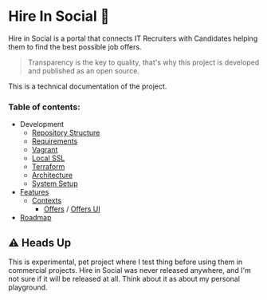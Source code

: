 # Hire In Social 💼

Hire in Social is a portal that connects IT Recruiters with Candidates helping them to find the best possible job offers.   

> Transparency is the key to quality, that's why this project is developed and published as an open source. 

This is a technical documentation of the project. 

### Table of contents:

* Development 
  * [Repository Structure](/docs/structure.md)
  * [Requirements](/docs/requirements.md)
  * [Vagrant](/vagrant/README.md)
  * [Local SSL](/ssl/README.md)
  * [Terraform](/terraform/README.md)
  * [Architecture](/docs/architecture/README.md)
  * [System Setup](/php/hireinsocial/README.md)
* [Features](/php/hireinsocial/docs/README.md)
  * [Contexts](/php/hireinsocial/src/HireInSocial/README.md)
    * [Offers](/php/hireinsocial/src/HireInSocial/Offers/README.md) / [Offers UI](/php/hireinsocial/src/App/Offers/README.md)
* [Roadmap](https://github.com/norzechowicz/hire-in-social/projects/1)

## ⚠️ Heads Up

This is experimental, pet project where I test thing before using them in commercial projects. 
Hire in Social was never released anywhere, and I'm not sure if it will be released at all. 
Think about it as about my personal playground. 
